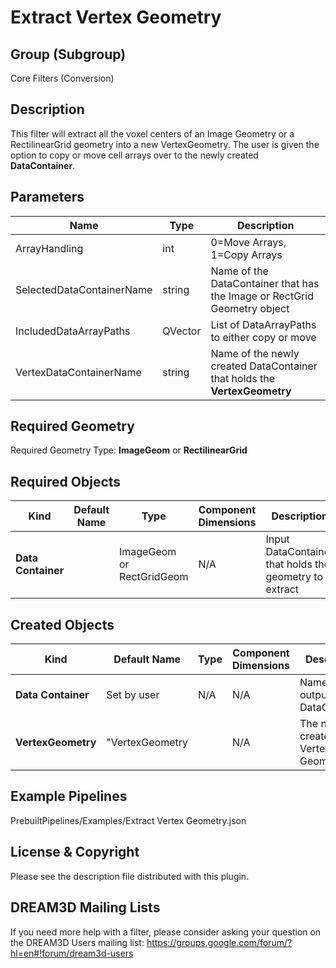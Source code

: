 # Extract Vertex Geometry #


## Group (Subgroup) ##

Core Filters (Conversion)

## Description ##

This filter will extract all the voxel centers of an Image Geometry or a RectilinearGrid geometry
into a new VertexGeometry. The user is given the option to copy or move cell arrays over to the 
newly created **DataContainer**.

## Parameters ##

| Name | Type | Description |
|------|------|------|
| ArrayHandling | int | 0=Move Arrays, 1=Copy Arrays |
| SelectedDataContainerName | string | Name of the DataContainer that has the Image or RectGrid Geometry object |
| IncludedDataArrayPaths | QVector<DataArrayPath> | List of DataArrayPaths to either copy or move |
| VertexDataContainerName | string | Name of the newly created DataContainer that holds the **VertexGeometry** |

## Required Geometry ##

Required Geometry Type: **ImageGeom** or **RectilinearGrid**

## Required Objects ##

| Kind | Default Name | Type | Component Dimensions | Description |
|------|--------------|-------------|---------|-----|
| **Data Container** |  | ImageGeom or RectGridGeom | N/A | Input DataContainer that holds the geometry to extract |


## Created Objects ##

| Kind | Default Name | Type | Component Dimensions | Description |
|------|--------------|-------------|---------|-----|
| **Data Container** | Set by user | N/A | N/A | Name of output DataContainer |
| **VertexGeometry** | "VertexGeometry |  | N/A | The newly created Vertex Geometry |

## Example Pipelines ##

PrebuiltPipelines/Examples/Extract Vertex Geometry.json

## License & Copyright ##

Please see the description file distributed with this plugin.

## DREAM3D Mailing Lists ##

If you need more help with a filter, please consider asking your question on the DREAM3D Users mailing list:
https://groups.google.com/forum/?hl=en#!forum/dream3d-users